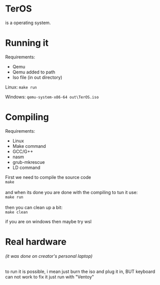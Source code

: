 # TerOS

is a operating system.

# Running it

Requirements:
- Qemu
- Qemu added to path
- Iso file (in out directory)

Linux:
    ```make run```

Windows:
    ```qemu-system-x86-64 out\TerOS.iso```

# Compiling

Requirements:

- Linux
- Make command
- GCC/G++
- nasm
- grub-mkrescue
- LD command

First we need to compile the source code<br />
    ```make```
<br /><br />and when its done you are done with the compiling to tun it use:<br />
    ```make run```
<br /><br />then you can clean up a bit:<br />
    ```make clean```

if you are on windows then maybe try wsl


# Real hardware
###### (it was done on creator's personal laptop)
to run it is possible, i mean just burn the iso and plug it in, BUT keyboard can not work to fix it just run with "Ventoy"
